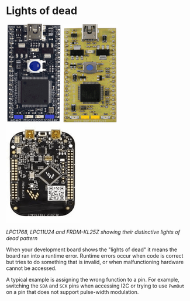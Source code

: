 # Lights of dead

![LPC1768 Lights of dead](https://github.com/ARMmbed/Debugging-docs/blob/master/Docs/Debugging/Images/lights1.gif)
![LPC11U24 Lights of dead](https://github.com/ARMmbed/Debugging-docs/blob/master/Docs/Debugging/Images/lights2.gif)
![FRMD-KL25Z Lights of dead](https://github.com/ARMmbed/Debugging-docs/blob/master/Docs/Debugging/Images/lights3.gif)

*LPC1768, LPC11U24 and FRDM-KL25Z showing their distinctive lights of dead pattern*

When your development board shows the "lights of dead" it means the board ran into a runtime error. Runtime errors occur when code is correct but tries to do something that is invalid, or when malfunctioning hardware cannot be accessed.

A typical example is assigning the wrong function to a pin. For example, switching the `SDA` and `SCK` pins when accessing I2C or trying to use `PwmOut` on a pin that does not support pulse-width modulation.
